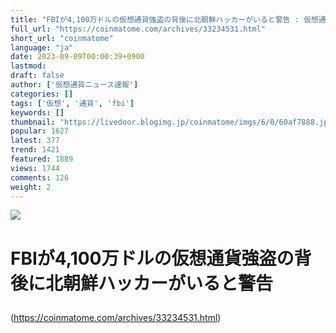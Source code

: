 ```yaml
---
title: "FBIが4,100万ドルの仮想通貨強盗の背後に北朝鮮ハッカーがいると警告 : 仮想通貨ニュース速報 － 仮想通貨まとめNews"
full_url: "https://coinmatome.com/archives/33234531.html"
short_url: "coinmatome"
language: "ja"
date: 2023-09-09T00:00:39+0900
lastmod: 
draft: false
author: ['仮想通貨ニュース速報']
categories: []
tags: ['仮想', '通貨', 'fbi']
keywords: []
thumbnail: "https://livedoor.blogimg.jp/coinmatome/imgs/6/0/60af7888.jpg"
popular: 1627
latest: 377
trend: 1421
featured: 1889
views: 1744
comments: 126
weight: 2
---
```


![](https://livedoor.blogimg.jp/coinmatome/imgs/6/0/60af7888.jpg)

<h1 class='article-title-k entry-title'> <p class='article-title-name'> FBIが4,100万ドルの仮想通貨強盗の背後に北朝鮮ハッカーがいると警告 </p> </h1> 

(https://coinmatome.com/archives/33234531.html)
